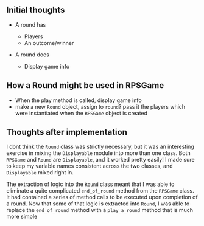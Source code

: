 ## Initial thoughts

- A round has
  - Players
  - An outcome/winner

- A round does
  - Display game info

## How a Round might be used in RPSGame

- When the play method is called, display game info
- make a new `Round` object, assign to `round`? pass it the players which were
  instantiated when the `RPSGame` object is created
  
## Thoughts after implementation

I dont think the `Round` class was strictly necessary, but it was an interesting
exercise in mixing the `Displayable` module into more than one class. Both
`RPSGame` and `Round` are `Displayable`, and it worked pretty easily! I made
sure to keep my variable names consistent across the two classes, and
`Displayable` mixed right in.

The extraction of logic into the `Round` class meant that I was able to
eliminate a quite complicated `end_of_round` method from the `RPSGame` class. It
had contained a series of method calls to be executed upon completion of a
round. Now that some of that logic is extracted into `Round`, I was able to
replace the `end_of_round` method with a `play_a_round` method that is much
more simple
